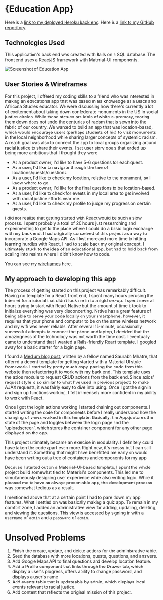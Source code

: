 # {Education App}

Here is a [link to my deployed Heroku back end](https://monument-app.herokuapp.com/).
Here is a [link to my GitHub repository](https://github.com/itbeauregard/final-back-end).

## Technologies Used

This application's back end was created with Rails on a SQL database. The front end uses a ReactJS framework with Material-UI components.

![Screenshot of Education App](https://i.imgur.com/UMkosgl.png)

## User Stories & Wireframes

For this project, I offered my coding skills to a friend who was interested in making an educational app that was based in his knowledge as a Black and Africana Studies educator. We were discussing how there's currently a lot of excitement about taking down confederate monuments in the US in social justice circles. While these statues are idols of white supremacy, tearing them down does not undo the centuries of racism that is sewn into the fabric of our country. We wanted to build an app that was location-based, which would encourage users (perhaps students of his) to visit monuments in the local neighborhood while sharing larger concepts of systemic racism. A reach goal was also to connect the app to local groups organizing around racial justice to share their events. I set user story goals that ended up being more ambitious that I thought they were:

* As a product owner, I'd like to have 5-6 questions for each quest.
* As a user, I'd like to navigate through the tree of locations/quests/questions.
* As a user, I'd like to check my location, relative to the monument, so I know where to go.
* As a product owner, I'd like for the final questions to be location-based.
* As a user, I'd like to check for events in my local area to get involved with racial justice efforts near me.
* As a user, I'd like to check my profile to judge my progress on certain quests.

I did not realize that getting started with React would be such a slow process. I spent probably a total of 20 hours just researching and experimenting to get to the place where I could do a basic login exchange with my back end. I had originally conceived of this project as a way to incorporate a Google Maps API. As I lost more and more time to hitting learning hurdles with React, I had to scale back my original concept. I ultimately stuck to the idea of an educational app, but had to hold back from scaling into realms where I didn't know how to code.

You can see my [wireframes](https://imgur.com/a/2XIvb) here.

## My approach to developing this app

The process of getting started on this project was remarkably difficult. Having no template for a React front end, I spent many hours perusing the internet for a tutorial that didn't lock me in to a rigid set-up. I spent several hours trying to start with React Native but the amount of time it took to initialize everything was very disconcerting. Native has a great feature of being able to serve your code locally on your smartphone, however, it requires that your phone and computer to be on the same wireless network and my wifi was never reliable. After several 15-minute, occasionally successful attempts to connect the phone and laptop, I decided that the amazingness of the technology was not worth the time cost. I eventually came to understand that I wanted a Rails-friendly React template. I googled away for a basic starter for a login page.

I found a [Medium blog post](https://medium.com/technoetics/create-basic-login-forms-using-create-react-app-module-in-reactjs-511b9790dede), written by a fellow named Saurabh Mhatre, that offered a decent template for getting started with a Material UI style framework. I started by pretty much copy-pasting the code from this website then refactoring it to work with my back end. This template uses the axios module to request CRUD actions from the back end. Since axios' request style is so similar to what I've used in previous projects to make AJAX requests, it was fairly easy to dive into using. Once I got the sign in and sign up functions working, I felt immensely more confident in my ability to work with React.

Once I got the login actions working I started chaining out components. I started writing the code for components before I really understood how the changing of views worked in this template. Basically, the App.js stores the state of the page and toggles between the login page and the 'uploadscreen', which stores the container component for any other page displayed on the app.

This project ultimately became an exercise in modularity. I definitely could have taken the code apart even more. Right now, it's messy but I can still understand it. Something that might have benefitted me early on would have been writing out a tree of containers and components for my app.

Because I started out on a Material-UI-based template, I spent the whole project build somewhat tied to Material's components. This led me to simultaneously designing user experience while also writing logic. While it pleased me to have an always presentable app, the development process was somewhat tedious as a result.

I mentioned above that at a certain point I had to pare down my app features. What I settled on was basically making a quiz app. To remain in my comfort zone, I added an administrative view for adding, updating, deleting, and viewing the questions. This view is accessed by signing in with a `username` of `admin` and a `password` of `admin`.

# Unsolved Problems

1. Finish the create, update, and delete actions for the administrative table.
2. Seed the database with more locations, quests, questions, and answers.
3. Add Google Maps API to final questions and develop location feature.
4. Add a Profile component that links through the Drawer tab, which display a user's progress, offers ability to change password, and displays a user's name
5. Add events table that is updateable by admin, which displays local events relevant to racial justice.
6. Add content that reflects the original mission of this project.
